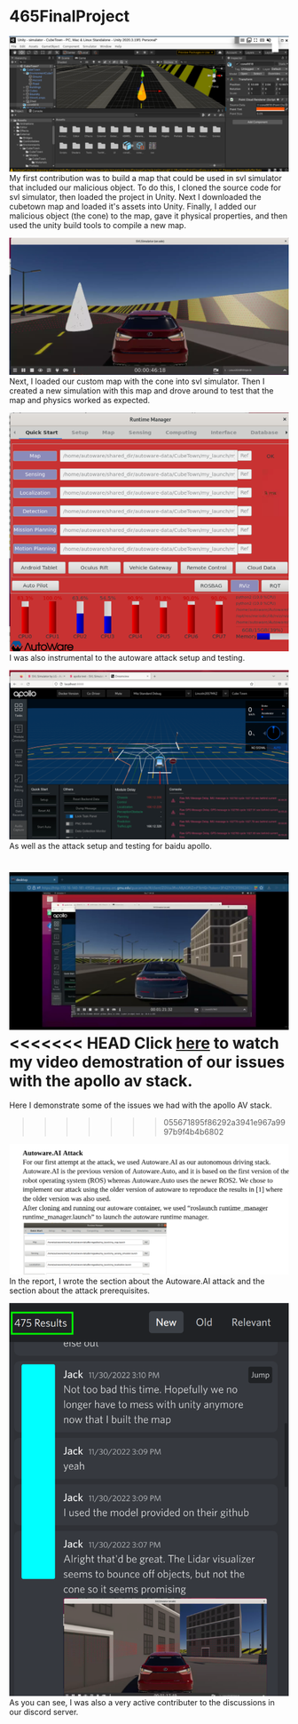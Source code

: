 # 465FinalProject

![unity](./images/unity.png)
My first contribution was to build a map that could be used in svl simulator that included our malicious object. To do this, I cloned the source code for svl simulator, then loaded the project in Unity. Next I downloaded the cubetown map and loaded it's assets into Unity. Finally, I added our malicious object (the cone) to the map, gave it physical properties, and then used the unity build tools to compile a new map.

![svlsim](./images/svlsim.png)
Next, I loaded our custom map with the cone into svl simulator. Then I created a new simulation with this map and drove around to test that the map and physics worked as expected. 

![badcpu](./images/badcpu.png)
I was also instrumental to the autoware attack setup and testing.

![apollo](./images/apollo.png)
As well as the attack setup and testing for baidu apollo.

[![apollodemo](./images/yt.jpg )](https://www.youtube.com/watch?v=Gq4KYq3EPdY)
<<<<<<< HEAD
Click [here](https://www.youtube.com/watch?v=Gq4KYq3EPdY) to watch my video demostration of our issues with the apollo av stack.
=======
Here I demonstrate some of the issues we had with the apollo AV stack.
>>>>>>> 055671895f86292a3941e967a9997b9f4b4b6802

![report](./images/report.png)
In the report, I wrote the section about the Autoware.AI attack and the section about the attack prerequisites. 

![discord](./images/discord.png)
As you can see, I was also a very active contributer to the discussions in our discord server. 

